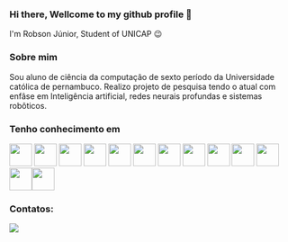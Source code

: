 ### Hi there, Wellcome to my github profile 👋

I'm Robson Júnior, Student of UNICAP 😉

### Sobre mim

Sou aluno de ciência da computação de sexto período da Universidade católica de pernambuco. Realizo projeto de pesquisa tendo o atual com enfâse em Inteligência artificial, redes neurais profundas e sistemas robôticos.

### Tenho conhecimento em

<img src="https://cdn.jsdelivr.net/gh/devicons/devicon/icons/arduino/arduino-original-wordmark.svg" heigh="40" width="40"/> <img src="https://cdn.jsdelivr.net/gh/devicons/devicon/icons/css3/css3-plain-wordmark.svg" heigh="40" width="40"/> <img src="https://cdn.jsdelivr.net/gh/devicons/devicon/icons/html5/html5-original-wordmark.svg" heigh="40" width="40"/> <img src="https://cdn.jsdelivr.net/gh/devicons/devicon/icons/java/java-original-wordmark.svg" heigh="40" width="40"/> <img src="https://cdn.jsdelivr.net/gh/devicons/devicon/icons/javascript/javascript-original.svg" heigh="40" width="40"/> <img src="https://cdn.jsdelivr.net/gh/devicons/devicon/icons/python/python-original-wordmark.svg" heigh="40" width="40"/> <img src="https://cdn.jsdelivr.net/gh/devicons/devicon/icons/androidstudio/androidstudio-original.svg" heigh="40" width="40" /> <img src="https://cdn.jsdelivr.net/gh/devicons/devicon/icons/docker/docker-original-wordmark.svg" heigh="40" width="40" /> <img src="https://cdn.jsdelivr.net/gh/devicons/devicon/icons/dot-net/dot-net-original-wordmark.svg" heigh="40" width="40" /> <img src="https://cdn.jsdelivr.net/gh/devicons/devicon@latest/icons/keras/keras-original-wordmark.svg" heigh="40" width="40" /> <img src="https://cdn.jsdelivr.net/gh/devicons/devicon@latest/icons/pytorch/pytorch-plain-wordmark.svg" heigh="40" width="40" /> <img src="https://cdn.jsdelivr.net/gh/devicons/devicon@latest/icons/kaggle/kaggle-original-wordmark.svg"  heigh="40" width="40"/><img src="https://cdn.jsdelivr.net/gh/devicons/devicon@latest/icons/opencv/opencv-original-wordmark.svg"  heigh="40" width="40"/>
          
          
          
          
          
          
          
 ### Contatos:

<div>

<a href = "mailto:robson.2021104910@unicap.br"><img src="https://img.shields.io/badge/Gmail-D14836?style=for-the-badge&logo=gmail&logoColor=white" target="_blank"></a>

</div>      


 

          
          
          
          
          
<!--
**RobLins12/RobLins12** is a ✨ _special_ ✨ repository because its `README.md` (this file) appears on your GitHub profile.

